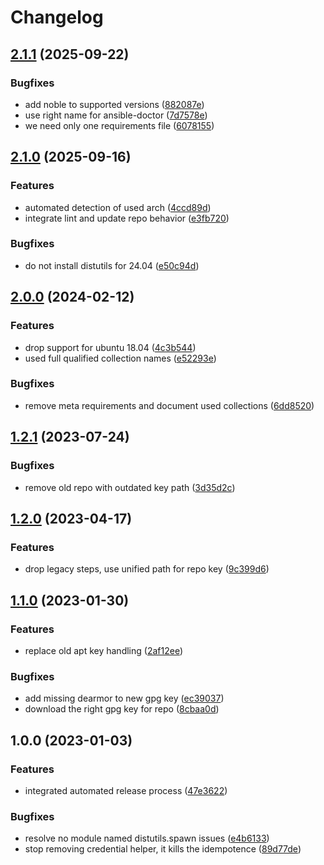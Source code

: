 # Changelog

## [2.1.1](https://github.com/rolehippie/docker/compare/v2.1.0...v2.1.1) (2025-09-22)


### Bugfixes

* add noble to supported versions ([882087e](https://github.com/rolehippie/docker/commit/882087e0b0bf3ad5aef2ef6a830dec1f0163e4fd))
* use right name for ansible-doctor ([7d7578e](https://github.com/rolehippie/docker/commit/7d7578e3137763b632e0932dd55acc03fddf8bc9))
* we need only one requirements file ([6078155](https://github.com/rolehippie/docker/commit/60781551657f651492b386ad9778323aeef53d8f))

## [2.1.0](https://github.com/rolehippie/docker/compare/v2.0.0...v2.1.0) (2025-09-16)


### Features

* automated detection of used arch ([4ccd89d](https://github.com/rolehippie/docker/commit/4ccd89d8d55531dcb8b55319d14d3dc2ce770313))
* integrate lint and update repo behavior ([e3fb720](https://github.com/rolehippie/docker/commit/e3fb720358ccc22175f7def8ba35ce027a6bdc62))


### Bugfixes

* do not install distutils for 24.04 ([e50c94d](https://github.com/rolehippie/docker/commit/e50c94debdfd32da5043d7452047c5ae7bcbe161))

## [2.0.0](https://github.com/rolehippie/docker/compare/v1.2.1...v2.0.0) (2024-02-12)


### Features

* drop support for ubuntu 18.04 ([4c3b544](https://github.com/rolehippie/docker/commit/4c3b5441fe0447bc3384f7d8384fa1da6a228e09))
* used full qualified collection names ([e52293e](https://github.com/rolehippie/docker/commit/e52293ee4bcb199030de9adbb4dfbc64959b0265))


### Bugfixes

* remove meta requirements and document used collections ([6dd8520](https://github.com/rolehippie/docker/commit/6dd8520ff4c98fb5353d03a99fede5548f9cc60d))

## [1.2.1](https://github.com/rolehippie/docker/compare/v1.2.0...v1.2.1) (2023-07-24)


### Bugfixes

* remove old repo with outdated key path ([3d35d2c](https://github.com/rolehippie/docker/commit/3d35d2ca164da20ed02f16bdd12939f9b5a5e419))

## [1.2.0](https://github.com/rolehippie/docker/compare/v1.1.0...v1.2.0) (2023-04-17)


### Features

* drop legacy steps, use unified path for repo key ([9c399d6](https://github.com/rolehippie/docker/commit/9c399d6bbb3055f9f25692110865dc23f3a4c824))

## [1.1.0](https://github.com/rolehippie/docker/compare/v1.0.0...v1.1.0) (2023-01-30)


### Features

* replace old apt key handling ([2af12ee](https://github.com/rolehippie/docker/commit/2af12ee33c3a8d12521c5c779b6a1c6e87265018))


### Bugfixes

* add missing dearmor to new gpg key ([ec39037](https://github.com/rolehippie/docker/commit/ec390376c2cbdfb33ec2501e6399ef0a80d16f80))
* download the right gpg key for repo ([8cbaa0d](https://github.com/rolehippie/docker/commit/8cbaa0d06f48bd8f2fafea292321d2b6456cd515))

## 1.0.0 (2023-01-03)

### Features

* integrated automated release process ([47e3622](https://github.com/rolehippie/docker/commit/47e3622846756f40ad08431b572f98a361ab1728))


### Bugfixes

* resolve no module named distutils.spawn issues ([e4b6133](https://github.com/rolehippie/docker/commit/e4b613391e9df99c0888d9e205c556189676f8a3))
* stop removing credential helper, it kills the idempotence ([89d77de](https://github.com/rolehippie/docker/commit/89d77de1b8fea017386fc2ed5563c27881e4f181))
